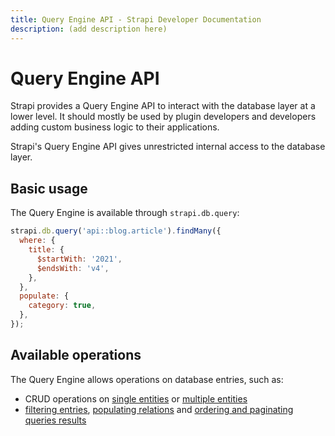 ```yaml
---
title: Query Engine API - Strapi Developer Documentation
description: (add description here)
---
```

<!-- TODO: update SEO tags -->

# Query Engine API

Strapi provides a Query Engine API to interact with the database layer at a lower level. It should mostly be used by plugin developers and developers adding custom business logic to their applications.

Strapi's Query Engine API gives unrestricted internal access to the database layer.

## Basic usage

The Query Engine is available through `strapi.db.query`:

```js
strapi.db.query('api::blog.article').findMany({
  where: {
    title: {
      $startWith: '2021',
      $endsWith: 'v4',
    },
  },
  populate: {
    category: true,
  },
});
```

## Available operations

The Query Engine allows operations on database entries, such as:

- CRUD operations on [single entities](/developer-docs/latest/developer-resources/database-apis-reference/query-engine/single-operations.md) or [multiple entities](/developer-docs/latest/developer-resources/database-apis-reference/query-engine/bulk-operations.md)
- [filtering entries](/developer-docs/latest/developer-resources/database-apis-reference/query-engine/filtering.md), [populating relations](/developer-docs/latest/developer-resources/database-apis-reference/query-engine/populating.md) and [ordering and paginating queries results](/developer-docs/latest/developer-resources/database-apis-reference/query-engine/order-pagination.md)
